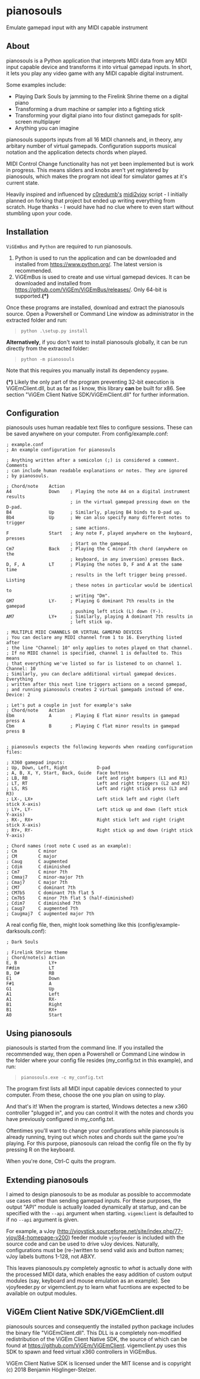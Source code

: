 # pianosouls
Emulate gamepad input with any MIDI capable instrument

## About
pianosouls is a Python application that interprets MIDI data from any MIDI input capable device and transforms it into virtual gamepad inputs. In short, it lets you play any video game with any MIDI capable digital instrument.

Some examples include:
  - Playing Dark Souls by jamming to the Firelink Shrine theme on a digital piano
  - Transforming a drum machine or sampler into a fighting stick
  - Transforming your digital piano into four distinct gamepads for split-screen multiplayer
  - Anything you can imagine

pianosouls supports inputs from all 16 MIDI channels and, in theory, any arbitary number of virtual gamepads. Configuration supports musical notation and the application detects chords when played.

MIDI Control Change functionality has not yet been implemented but is work in progress. This means sliders and knobs aren't yet registered by pianosouls, which makes the program not ideal for simulator games at it's current state.

Heavily inspired and influenced by [c0redumb's](https://github.com/c0redumb) [midi2vjoy](https://github.com/c0redumb/midi2vjoy) script - I initially planned on forking that project but ended up writing everything from scratch. Huge thanks - I would have had no clue where to even start without stumbling upon your code.

## Installation
```ViGEmBus``` and ```Python``` are required to run pianosouls.

  1. Python is used to run the application and can be downloaded and installed from https://www.python.org/. The latest version is recommended.
  2. ViGEmBus is used to create and use virtual gamepad devices. It can be downloaded and installed from https://github.com/ViGEm/ViGEmBus/releases/. Only 64-bit is supported.**(*)**

Once these programs are installed, download and extract the pianosouls source. Open a Powershell or Command Line window as administrator in the extracted folder and run:

> ```python .\setup.py install```

**Alternatively**, if you don't want to install pianosouls globally, it can be run directly from the extracted folder:

> ```python -m pianosouls```

Note that this requires you manually install its dependency ```pygame```.

**(*)** Likely the only part of the program preventing 32-bit execution is ViGEmClient.dll, but as far as I know, this library **can** be built for x86. See section "ViGEm Client Native SDK/ViGEmClient.dll" for further information.

## Configuration
pianosouls uses human readable text files to configure sessions. These can be saved anywhere on your computer. From config/example.conf:
```
; example.conf
; An example configuration for pianosouls

; Anything written after a semicolon (;) is considered a comment. Comments
; can include human readable explanations or notes. They are ignored
; by pianosouls.

; Chord/note    Action
A4              Down    ; Playing the note A4 on a digital instrument results
                        ; in the virtual gamepad pressing down on the D-pad.
B4              Up      ; Similarly, playing B4 binds to D-pad up.
Bb4             Up      ; We can also specify many different notes to trigger
                        ; same actions.
F               Start   ; Any note F, played anywhere on the keyboard, presses
                        ; Start on the gamepad.
Cm7             Back    ; Playing the C minor 7th chord (anywhere on the
                        ; keyboard, in any inversion) presses Back.
D, F, A         LT      ; Playing the notes D, F and A at the same time
                        ; results in the left trigger being pressed. Listing 
                        ; these notes in particular would be identical to
                        ; writing "Dm".
GM7             LY-     ; Playing G dominant 7th results in the gamepad
                        ; pushing left stick (L) down (Y-).
AM7             LY+     ; Similarly, playing A dominant 7th results in
                        ; left stick up.

; MULTIPLE MIDI CHANNELS OR VIRTUAL GAMEPAD DEVICES
; You can declare any MIDI channel from 1 to 16. Everything listed after
; the line "Channel: 10" only applies to notes played on that channel.
; If no MIDI channel is specified, channel 1 is defaulted to. This means
; that everything we've listed so far is listened to on channel 1.
Channel: 10
; Similarly, you can declare additional virtual gamepad devices. Everything
; written after this next line triggers actions on a second gamepad,
; and running pianosouls creates 2 virtual gamepads instead of one.
Device: 2

; Let's put a couple in just for example's sake
; Chord/note    Action
Ebm             A       ; Playing E flat minor results in gamepad press A
Cbm             B       ; Playing C flat minor results in gamepad press B


; pianosouls expects the following keywords when reading configuration files:

; X360 gamepad inputs:
; Up, Down, Left, Right           D-pad
; A, B, X, Y, Start, Back, Guide  Face buttons
; LB, RB                          Left and right bumpers (L1 and R1)
; LT, RT                          Left and right triggers (L2 and R2)
; LS, RS                          Left and right stick press (L3 and R3)
; LX-, LX+                        Left stick left and right (left stick X-axis)
; LY+, LY-                        Left stick up and down (left stick Y-axis)
; RX-, RX+                        Right stick left and right (right stick X-axis)
; RY+, RY-                        Right stick up and down (right stick Y-axis)
 
; Chord names (root note C used as an example):
; Cm        C minor
; CM        C major
; Caug      C augmented
; Cdim      C diminished
; Cm7       C minor 7th
; Cmmaj7    C minor-major 7th
; Cmaj7     C major 7th
; CM7       C dominant 7th
; CM7b5     C dominant 7th flat 5
; Cm7b5     C minor 7th flat 5 (half-diminished)
; Cdim7     C diminished 7th
; Caug7     C augmented 7th
; Caugmaj7  C augmented major 7th
```
A real config file, then, might look something like this (config/example-darksouls.conf):
```
; Dark Souls

; Firelink Shrine theme
; Chord/note(s) Action
E, B            LY+
F#dim           LT
B, D#           RB
E1              Down
F#1             A
G1              Up
A1              Left
A1              RX-
B1              Right
B1              RX+
A0              Start
```
## Using pianosouls
pianosouls is started from the command line. If you installed the recommended way, then open a Powershell or Command Line window in the folder where your config file resides (my_config.txt in this example), and run:
> ```pianosouls.exe -c my_config.txt```

The program first lists all MIDI input capable devices connected to your computer. From these, choose the one you plan on using to play.

And that's it! When the program is started, Windows detectes a new x360 controller "plugged in", and you can control it with the notes and chords you have previously configured in my_config.txt.

Oftentimes you'll want to change your configurations while pianosouls is already running, trying out which notes and chords suit the game you're playing. For this purpose, pianosouls can reload the config file on the fly by pressing R on the keyboard.

When you're done, Ctrl-C quits the program.

## Extending pianosouls
I aimed to design pianosouls to be as modular as possible to accommodate use cases other than sending gamepad inputs. For these purposes, the output "API" module is actually loaded dynamically at startup, and can be specified with the ```--api``` argument when starting. ```vigemclient``` is defaulted to if no ```--api``` argument is given.

For example, a vJoy (http://vjoystick.sourceforge.net/site/index.php/77-vjoy/84-homepage-v200) feeder module ```vjoyfeeder``` is included with the source code and can be used to drive vJoy devices. Naturally, configurations must be (re-)written to send valid axis and button names; vJoy labels buttons 1-128, not ABXY.

This leaves pianosouls.py completely agnostic to *what* is actually done with the processed MIDI data, which enables the easy addition of custom output modules (say, keyboard and mouse emulation as an example). See vjoyfeeder.py or vigemclient.py to learn what fucntions are expected to be available on output modules.

## ViGEm Client Native SDK/ViGEmClient.dll
pianosouls sources and consequently the installed python package includes the binary file "ViGEmClient.dll". This DLL is a completely non-modified redistribution of the ViGEm Client Native SDK, the source of which can be found at https://github.com/ViGEm/ViGEmClient. vigemclient.py uses this SDK to spawn and feed virtual x360 controllers in ViGEmBus.

ViGEm Client Native SDK is licensed under the MIT license and is copyright (c) 2018 Benjamin Höglinger-Stelzer.
